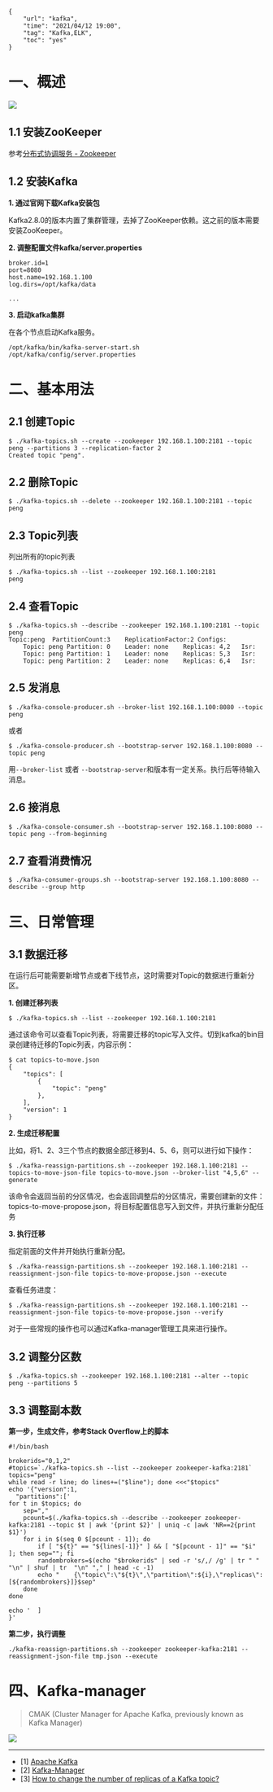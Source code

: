 ```
{
    "url": "kafka",
    "time": "2021/04/12 19:00",
    "tag": "Kafka,ELK",
    "toc": "yes"
}
```

# 一、概述

![](../../static/uploads/Apache-Kafka-UML-Class-Diagram1.png)

## 1.1 安装ZooKeeper

参考[分布式协调服务 - Zookeeper](/zookeeper.html)

## 1.2 安装Kafka

**1. 通过官网下载Kafka安装包**

Kafka2.8.0的版本内置了集群管理，去掉了ZooKeeper依赖。这之前的版本需要安装ZooKeeper。

**2. 调整配置文件kafka/server.properties**

```
broker.id=1
port=8080
host.name=192.168.1.100
log.dirs=/opt/kafka/data

...
```

**3. 启动kafka集群**

在各个节点启动Kafka服务。

```
/opt/kafka/bin/kafka-server-start.sh /opt/kafka/config/server.properties
```

# 二、基本用法

## 2.1 创建Topic

```
$ ./kafka-topics.sh --create --zookeeper 192.168.1.100:2181 --topic peng --partitions 3 --replication-factor 2
Created topic "peng".
```

## 2.2 删除Topic

```
$ ./kafka-topics.sh --delete --zookeeper 192.168.1.100:2181 --topic peng
```

## 2.3 Topic列表

列出所有的topic列表

```
$ ./kafka-topics.sh --list --zookeeper 192.168.1.100:2181
peng
```

## 2.4 查看Topic

```
$ ./kafka-topics.sh --describe --zookeeper 192.168.1.100:2181 --topic peng 
Topic:peng	PartitionCount:3	ReplicationFactor:2	Configs:
	Topic: peng	Partition: 0	Leader: none	Replicas: 4,2	Isr:
	Topic: peng	Partition: 1	Leader: none	Replicas: 5,3	Isr:
	Topic: peng	Partition: 2	Leader: none	Replicas: 6,4	Isr:
```

## 2.5 发消息

```
$ ./kafka-console-producer.sh --broker-list 192.168.1.100:8080 --topic peng
```

或者

```
$ ./kafka-console-producer.sh --bootstrap-server 192.168.1.100:8080 --topic peng
```

用`--broker-list` 或者 `--bootstrap-server`和版本有一定关系。执行后等待输入消息。

## 2.6 接消息

```
$ ./kafka-console-consumer.sh --bootstrap-server 192.168.1.100:8080 --topic peng --from-beginning 
```

## 2.7 查看消费情况

```
$ ./kafka-consumer-groups.sh --bootstrap-server 192.168.1.100:8080 --describe --group http
```

# 三、日常管理

## 3.1 数据迁移

在运行后可能需要新增节点或者下线节点，这时需要对Topic的数据进行重新分区。

**1. 创建迁移列表**

```
$ ./kafka-topics.sh --list --zookeeper 192.168.1.100:2181
```

通过该命令可以查看Topic列表，将需要迁移的topic写入文件。切到kafka的bin目录创建待迁移的Topic列表，内容示例：

```
$ cat topics-to-move.json
{
    "topics": [
        {
            "topic": "peng"
        },
    ],
    "version": 1
}
```

**2. 生成迁移配置**

比如，将1、2、3三个节点的数据全部迁移到4、5、6，则可以进行如下操作：

```
$ ./kafka-reassign-partitions.sh --zookeeper 192.168.1.100:2181 --topics-to-move-json-file topics-to-move.json --broker-list "4,5,6" --generate
```

该命令会返回当前的分区情况，也会返回调整后的分区情况，需要创建新的文件：topics-to-move-propose.json，将目标配置信息写入到文件，并执行重新分配任务

**3. 执行迁移**

指定前面的文件并开始执行重新分配。

```
$ ./kafka-reassign-partitions.sh --zookeeper 192.168.1.100:2181 --reassignment-json-file topics-to-move-propose.json --execute
```

查看任务进度：

```
$ ./kafka-reassign-partitions.sh --zookeeper 192.168.1.100:2181 --reassignment-json-file topics-to-move-propose.json --verify
```

对于一些常规的操作也可以通过Kafka-manager管理工具来进行操作。

## 3.2 调整分区数

```
$ ./kafka-topics.sh --zookeeper 192.168.1.100:2181 --alter --topic peng --partitions 5
```

## 3.3 调整副本数

**第一步，生成文件，参考Stack Overflow上的脚本** 

```
#!/bin/bash

brokerids="0,1,2"
#topics=`./kafka-topics.sh --list --zookeeper zookeeper-kafka:2181`
topics="peng"
while read -r line; do lines+=("$line"); done <<<"$topics"
echo '{"version":1,
  "partitions":['
for t in $topics; do
    sep=","
    pcount=$(./kafka-topics.sh --describe --zookeeper zookeeper-kafka:2181 --topic $t | awk '{print $2}' | uniq -c |awk 'NR==2{print $1}')
    for i in $(seq 0 $[pcount - 1]); do
        if [ "${t}" == "${lines[-1]}" ] && [ "$[pcount - 1]" == "$i" ]; then sep=""; fi
        randombrokers=$(echo "$brokerids" | sed -r 's/,/ /g' | tr " " "\n" | shuf | tr  "\n" "," | head -c -1)
        echo "    {\"topic\":\"${t}\",\"partition\":${i},\"replicas\":[${randombrokers}]}$sep"
    done
done

echo '  ]
}'
```

**第二步，执行调整**

```
./kafka-reassign-partitions.sh --zookeeper zookeeper-kafka:2181 --reassignment-json-file tmp.json --execute
```

# 四、Kafka-manager

> CMAK (Cluster Manager for Apache Kafka, previously known as Kafka Manager)

![](../../static/uploads/kafka-manager.png)



---

- [1] [Apache Kafka](http://kafka.apache.org/)
- [2] [Kafka-Manager](https://github.com/yahoo/CMAK/)
- [3] [How to change the number of replicas of a Kafka topic?](https://stackoverflow.com/questions/37960767/how-to-change-the-number-of-replicas-of-a-kafka-topic)
